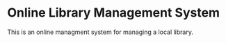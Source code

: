 # Online Library Management System

This is an online managment system for managing a local library.
